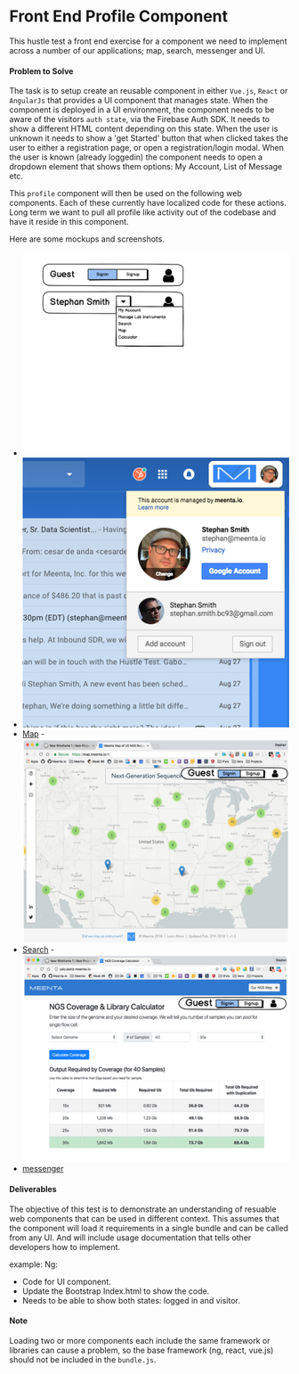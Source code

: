 # Front End Profile Component
This hustle test a front end exercise for a component we need to implement across
a number of our applications; map, search, messenger and UI.

#### Problem to Solve
The task is to setup create an reusable component in either `Vue.js`, `React` or
`AngularJs` that provides a UI component that manages state. When the component
is deployed in a UI environment, the component needs to be aware of the visitors
`auth state`, via the Firebase Auth SDK. It needs to show a different HTML content
depending on this state. When the user is unknown it needs to show a 'get Started'
button that when clicked takes the user to either a registration page, or open
a registration/login modal. When the user is known (already loggedin) the component
needs to open a dropdown element that shows them options: My Account, List of Message
etc.

This `profile` component will then be used on the following web components. Each of
these currently have localized code for these actions. Long term we want to pull
all profile like activity out of the codebase and have it reside in this component.

Here are some mockups and screenshots.

- ![Basic Mockup](assets/General-Mockup.png)
- ![Google Example](assets/Google-Profile.png)
- [Map](https://map.meenta.io) - ![Map with Profile](assets/Map-Profile-Example.png)
- [Search](https://meenta.io/search) - ![Search with Profile](assets/Search-Profile-Example.png)
- [messenger](https://meenta.io/messenger)


#### Deliverables
The objective of this test is to demonstrate an understanding of resuable web
components that can be used in different context. This assumes that the component
will load it requirements in a single bundle and can be called from any UI. And
will include usage documentation that tells other developers how to implement.

example:
    Ng: <div title="Welcome" meenta-profile></div>

- Code for UI component.
- Update the Bootstrap Index.html to show the code.
- Needs to be able to show both states: logged in and visitor.

#### Note
Loading two or more components each include the same framework or libraries can
cause a problem, so the base framework (ng, react, vue.js) should not be included
in the `bundle.js`.
